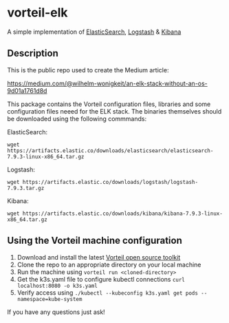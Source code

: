 # vorteil-elk

A simple implementation of [ElasticSearch](https://www.elastic.co/elasticsearch/), [Logstash](https://www.elastic.co/logstash/) & [Kibana](https://www.elastic.co/kibana/)

## Description

This is the public repo used to create the Medium article:

https://medium.com/@wilhelm-wonigkeit/an-elk-stack-without-an-os-9d01a1761d8d

This package contains the Vorteil configuration files, libraries and some configuration files neeed for the ELK stack. The binaries themselves should be downloaded using the following commmands:

ElasticSearch:

```wget https://artifacts.elastic.co/downloads/elasticsearch/elasticsearch-7.9.3-linux-x86_64.tar.gz```

Logstash:

```wget https://artifacts.elastic.co/downloads/logstash/logstash-7.9.3.tar.gz```

Kibana:

```wget https://artifacts.elastic.co/downloads/kibana/kibana-7.9.3-linux-x86_64.tar.gz```


## Using the Vorteil machine configuration

1. Download and install the latest [Vorteil open source toolkit](https://github.com/vorteil/vorteil)
2. Clone the repo to an appropriate directory on your local machine
3. Run the machine using `vorteil run <cloned-directory>`
4. Get the k3s.yaml file to configure kubectl connections `curl localhost:8080 -o k3s.yaml`
5. Verify access using `./kubectl --kubeconfig k3s.yaml get pods --namespace=kube-system`

If you have any questions just ask!
